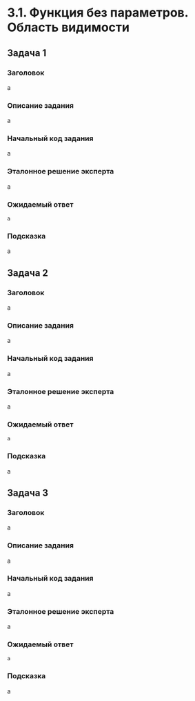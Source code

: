 # 3.1. Функция без параметров. Область видимости

## Задача 1

### Заголовок
a

### Описание задания
a

### Начальный код задания
a

### Эталонное решение эксперта
a

### Ожидаемый ответ
```
a
```

### Подсказка
a

## Задача 2

### Заголовок
a

### Описание задания
a

### Начальный код задания
a

### Эталонное решение эксперта
a

### Ожидаемый ответ
```
a
```

### Подсказка
a

## Задача 3

### Заголовок
a

### Описание задания
a

### Начальный код задания
a

### Эталонное решение эксперта
a

### Ожидаемый ответ
```
a
```

### Подсказка
a
